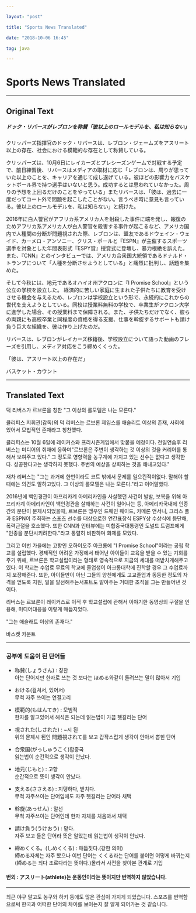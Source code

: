 ```yaml
---

layout: "post"

title: "Sports News Translated"

date: "2018-10-06 16:45"

tag: java

---
```


Sports News Translated
======================

---

Original Text
-------------

##### ドック・リバースがレブロンを称賛「彼以上のロールモデルを、私は知らない」

クリッパーズ指揮官のドック・リバースは、レブロン・ジェームズをアスリート以上の存在、社会における模範的な存在として称賛している。

クリッパーズは、10月6日にレイカーズとプレシーズンゲームで対戦する予定で、前日練習後、リバースはメディアの取材に応じ「レブロンは、周りが思っていた以上のことを、キャリアを通じて成し遂げている。彼ほどの影響力をバスケットボール界で持つ選手はいないと思う。成功するとは思われていなかった。周りの予想を上回るだけのことをやっている」またリバースは、「彼は、過去に一度だってコート外で問題を起こしたことがない。言うべき時に意見も言っている。彼以上のロールモデルを、私は知らない」と続けた。

2016年に白人警官がアフリカ系アメリカ人を射殺した事件に端を発し、報復のためアフリカ系アメリカ人が白人警官を殺害する事件が起こるなど、アメリカ国内で人種間の分断が問題視された際、レブロンは、盟友であるドウェイン・ウェイド、カーメロ・アンソニー、クリス・ポールと『ESPN』が主催するスポーツ選手を対象とした年間表彰式『ESPY賞』授賞式に登壇し、暴力根絶を訴えた。また、『CNN』とのインタビューでは、アメリカ合衆国大統領であるドナルド・トランプについて「人種を分断させようとしている」と痛烈に批判し、話題を集めた。

そして今秋には、地元であるオハイオ州アクロンに『I Promise School』という公立の学校を設立した。 経済的に苦しい家庭に生まれた子供たちに教育を受けさせる機会を与えるため、レブロンは学校設立という形で、永続的にこれからの世代を支えようとしている。同校は授業料無料の学校で、卒業生がアクロン大学に進学した場合、その授業料まで保障される。また、子供たちだけでなく、彼らの両親にも高校卒業と同程度の資格を得る支援、仕事を斡旋するサポートも請け負う巨大な組織を、彼は作り上げたのだ。

リバースは、レブロンがレイカーズ移籍後、学校設立について語った動画のフレーズを引用し、メディア対応をこう締めくくった。

「彼は、アスリート以上の存在だ」

バスケット・カウント

---

Translated Text
---------------

덕 리버스가 르브론을 칭찬 "그 이상의 롤모델은 나는 모른다."

클리퍼스 지휘관(감독)의 덕 리버스는 르브론 제임스를 애슬리트 이상의 존재, 사회에 있어서 모법적인 존재라고 칭찬했다.

클리퍼스는 10월 6일에 레이커스와 프리시즌게임에서 맞붙을 예정이다. 전일연습후 리버스는 미디어의 취재에 응하며"르브론은 주변이 생각하는 것 이상의 것을 커리어를 통해서 보여주고 있다." 그 정도로 영향력을 농구계에 가지고 있는 선수는 없다고 생각한다. 성공한다고는 생각하지 못했다. 주변의 예상을 상회하는 것을 해내고있다."

재차 리버스는 "그는 과거에 한번이라도 코트 밖에서 문제를 일으킨적이없다. 말해야 할때에는 의견도 말하고있다. 그 이상의 롤모델은 나는 모른다."라고 이어말했다.

2016년에 백인경관이 아프리카계 아메리카인을 사살했던 사건이 발발, 보복을 위해 아프리카계 아메리카인이 백인경관을 살해하는 사건이 일어나는 등, 아메리카국내에 인종간의 분단이 문제시되었을때, 르브론은 맹우인 드웨인 웨이드, 카메론 앤서니, 크리스 폴과 ESPN이 주최하는 스포츠 선수를 대상으로한 연간표창식 ESPY상 수상식에 등단해, 폭력근절을 호소했다. 또한 CNN과 인터뷰에는 미합중국대통령인 도널드 트럼프에게 "인종을 분단시키려한다."라고 통렬히 비판하며 화제를 모았다.

그리고 이번 가을에는 고향인 오하이오주 아크롱에 "I Promise School"이라는 공립 학교를 설립했다. 경제적인 어려운 가정에서 태어난 아이들이 교육을 받을 수 있는 기회를 주기 위해, 르브론은 학교설립이라는 형태로 영속적으로 지금의 세대를 떠받치게해주고 있다. 이 학교는 수업료 무료의 학교에 졸업생이 아크롱대학에 진학할 경우 그 수업료까지 보장해준다. 또한, 아이들만이 아닌 그들의 양친에게도 고교졸업과 동등한 정도의 자격을 얻도록 지원, 일을 알선해주는서포트도 맡아주는 거대한 조직을 그는 만들어낸 것이다.

리버스는 르브론이 레이커스로 이적 후 학교설립에 관해서 이야기한 동영상의 구절을 인용해, 미디어대응을 이렇게 매듭지었다.

"그는 애슬래트 이상의 존재다."

바스켓 카운트

---

### 공부에 도움이 된 단어들

-	称賛(しょうさん) : 칭찬  
	아는 단어지만 한자로 쓰는 것 보다는 ほめる와같이 돌려쓰는 말이 많아서 기입

-	おける(걸쳐서, 있어서)  
	무척 자주 쓰이는 연결고리

-	模範的(もはんてき) : 모범적  
	한자를 알고있어서 해석은 되는데 읽는법이 가끔 헷갈리는 단어

-	視された(しされた) : ~시 된  
	위의 문제시 된인 問題視されて를 보고 갑작스럽게 생각이 안아서 뽑힌 단어

-	合衆国(がっしゅうこく)합중국  
	읽는법이 순간적으로 생각이 안났다.

-	地元(じもと) : 고향  
	순간적으로 뜻이 생각이 안났다.

-	支える(ささえる) : 지탱하다, 받치다.  
	무척 자주쓰이는 단어임에도 자주 헷갈리는 단어라 채택

-	斡旋(あっせん) : 알선  
	무척 자주쓰이는 단어인데 한자 자체를 처음봐서 채택

-	請け負う(うけおう) : 맡다.  
	자주 보고 들은 단어라 뜻은 알았는데 읽는법이 생각이 안났다.

-	締めくくる。(しめくくる) : 매듭짓다.(강한 의미)  
	締める자체는 자주 봤으나 이번 단어는 くくる라는 단어를 붙이면 어떻게 바뀌는지(締める는 죄다 조르다라는 뜻이다.)몰라서 사전을 찾아본 관계로 기입

#### 번외 : アスリート(athlete)는 운동인이라는 뜻이지만 번역하지 않았습니다.

---

최근 야구 말고도 농구와 하키 등에도 많은 관심이 가지게 되었습니다. 스포츠를 번역함으로써 한국과 어떠한 단어의 차이를 보이는지 잘 알게 되어가는 것 같습니다.
